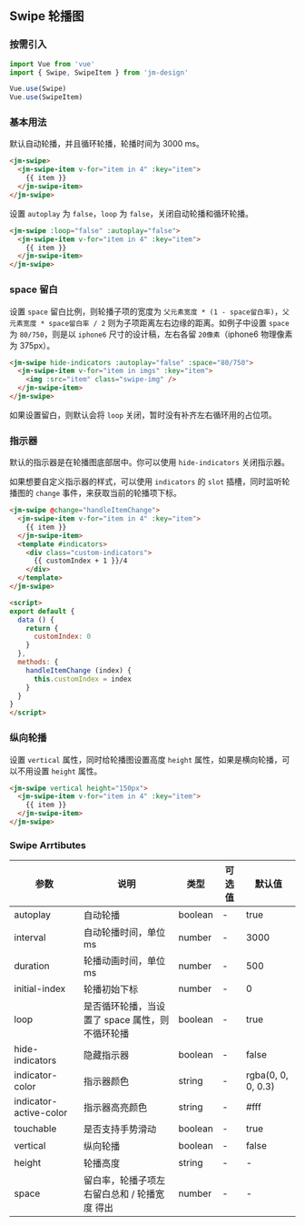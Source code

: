 ## Swipe 轮播图

### 按需引入

```javascript
import Vue from 'vue'
import { Swipe, SwipeItem } from 'jm-design'

Vue.use(Swipe)
Vue.use(SwipeItem)
```

### 基本用法

默认自动轮播，并且循环轮播，轮播时间为 3000 ms。

```html
<jm-swipe>
  <jm-swipe-item v-for="item in 4" :key="item">
    {{ item }}
  </jm-swipe-item>
</jm-swipe>
```

设置 `autoplay` 为 `false`，`loop` 为 `false`，关闭自动轮播和循环轮播。

```html
<jm-swipe :loop="false" :autoplay="false">
  <jm-swipe-item v-for="item in 4" :key="item">
    {{ item }}
  </jm-swipe-item>
</jm-swipe>
```

### space 留白

设置 `space` 留白比例，则轮播子项的宽度为 `父元素宽度 * (1 - space留白率)`，`父元素宽度 * space留白率 / 2` 则为子项距离左右边缘的距离。如例子中设置
`space` 为 `80/750`，则是以 `iphone6` 尺寸的设计稿，左右各留 `20像素`（iphone6 物理像素为 375px）。

```html
<jm-swipe hide-indicators :autoplay="false" :space="80/750">
  <jm-swipe-item v-for="item in imgs" :key="item">
    <img :src="item" class="swipe-img" />
  </jm-swipe-item>
</jm-swipe>
```

如果设置留白，则默认会将 `loop` 关闭，暂时没有补齐左右循环用的占位项。

### 指示器

默认的指示器是在轮播图底部居中。你可以使用 `hide-indicators` 关闭指示器。

如果想要自定义指示器的样式，可以使用 `indicators` 的 `slot` 插槽，同时监听轮播图的 `change` 事件，来获取当前的轮播项下标。

```html
<jm-swipe @change="handleItemChange">
  <jm-swipe-item v-for="item in 4" :key="item">
    {{ item }}
  </jm-swipe-item>
  <template #indicators>
    <div class="custom-indicators">
      {{ customIndex + 1 }}/4
    </div>
  </template>
</jm-swipe>

<script>
export default {
  data () {
    return {
      customIndex: 0
    }
  },
  methods: {
    handleItemChange (index) {
      this.customIndex = index
    }
  }
}
</script>
```

### 纵向轮播

设置 `vertical` 属性，同时给轮播图设置高度 `height` 属性，如果是横向轮播，可以不用设置 `height` 属性。

```html
<jm-swipe vertical height="150px">
  <jm-swipe-item v-for="item in 4" :key="item">
    {{ item }}
  </jm-swipe-item>
</jm-swipe>
```

### Swipe Arrtibutes

| 参数      | 说明                                 | 类型      | 可选值       | 默认值   |
|---------- |------------------------------------ |---------- |------------- |-------- |
| autoplay | 自动轮播 | boolean | - | true |
| interval | 自动轮播时间，单位 ms | number | - | 3000 |
| duration | 轮播动画时间，单位 ms | number | - | 500 |
| initial-index | 轮播初始下标 | number | - | 0 |
| loop | 是否循环轮播，当设置了 space 属性，则不循环轮播 | boolean | - | true |
| hide-indicators | 隐藏指示器 | boolean | - | false |
| indicator-color | 指示器颜色 | string | - | rgba(0, 0, 0, 0.3) |
| indicator-active-color | 指示器高亮颜色 | string | - | #fff |
| touchable | 是否支持手势滑动 | boolean | - | true |
| vertical | 纵向轮播 | boolean | - | false |
| height | 轮播高度 | string | - | - |
| space | 留白率，轮播子项左右留白总和 / 轮播宽度 得出 | number | - | - |
